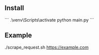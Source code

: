 ## Install
´´´
.\venv\Scripts\activate
python main.py
´´´

## Example
./scrape_request.sh https://example.com